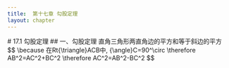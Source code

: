 ```yaml
---
title:  第十七章 勾股定理
layout: chapter
---
```

<ly-a>
# 17.1 勾股定理
</ly-a>
## 一、勾股定理
直角三角形两直角边的平方和等于斜边的平方
$$
\because 在Rt{\triangle}ACB中, {\angle}C=90^\circ  
\therefore AB^2=AC^2+BC^2  
\therefore AC^2=AB^2-BC^2
$$
